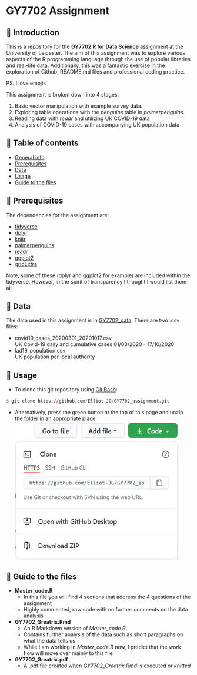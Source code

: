 # GY7702 Assignment 

## :wave: Introduction <a name="introduction"></a>
This is a repository for the [**GY7702 R for Data Science**](https://le.ac.uk/modules/2020/gy7702) assignment at the University of Leicester. 
The aim of this assignment was to explore various aspects of the R programming language through the use of popular libraries and real-life data. 
Additionally, this was a fantastic exercise in the exploration of Github, README.md files and professional coding practice. 

PS. I love emojis 

This assignment is broken down into 4 stages: 

1. Basic vector manipulation with example survey data. 
2. Exploring table operations with the *penguins* table in *palmerpenguins*.
3. Reading data with *readr* and utilizing UK COVID-19 data 
4. Analysis of COVID-19 cases with accompanying UK population data

## :dog: Table of contents 
* [General info](#introduction)
* [Prerequisites](#prerequisites)
* [Data](#data)
* [Usage](#usage)
* [Guide to the files](#guide)

## :rose: Prerequisites <a name="prerequisites"></a>
The dependencies for the assignment are:
* [tidyverse](https://www.tidyverse.org/)
* [dplyr](https://dplyr.tidyverse.org/)
* [knitr](https://yihui.org/knitr/)
* [palmerpenguins](https://allisonhorst.github.io/palmerpenguins/articles/intro.html)
* [readr](https://readr.tidyverse.org/)
* [ggplot2](https://ggplot2.tidyverse.org/)
* [gridExtra](https://cran.r-project.org/web/packages/gridExtra/gridExtra.pdf)

Note, some of these (dplyr and ggplot2 for example) are included within the tidyverse. However, in the spirit of transparency I thought I would list them all 

## :evergreen_tree: Data <a name="data"></a>
The data used in this assignment is in [GY7702_data](https://github.com/Elliot-JG/GY7702_assignment/tree/main/GY7702_data). There are two .csv files:
* covid19_cases_20200301_20201017.csv\
UK Covid-19 daily and cumulative cases 01/03/2020 - 17/10/2020 
* lad19_population.csv\
UK population per local authority 

## :lemon: Usage <a name="usage"></a>
* To clone this git repository using [Git Bash](https://gitforwindows.org/):
```r
$ git clone https://github.com/Elliot-JG/GY7702_assignment.git
```
* Alternatively, press the green button at the top of this page and unzip the folder in an appropriate place  ![](https://github.com/Elliot-JG/GY7702_assignment/blob/main/README_graphics/Code_download_updated_url.PNG)  

## :octopus: Guide to the files <a name="guide"></a>
* **Master_code.R**  
  + In this file you will find 4 sections that address the 4 questions of the assignment
  + Highly commented, raw code with no further comments on the data analysis
* **GY7702_Greatrix.Rmd** 
  + An R Markdown version of *Master_code.R*.
  + Contains further analysis of the data such as short paragraphs on what the data tells us  
  + While I am working in *Master_code.R* now, I predict that the work flow will move over mainly to this file 
* **GY7702_Greatrix.pdf**
  + A .pdf file created when *GY7702_Greatrix.Rmd* is executed or *knitted*

